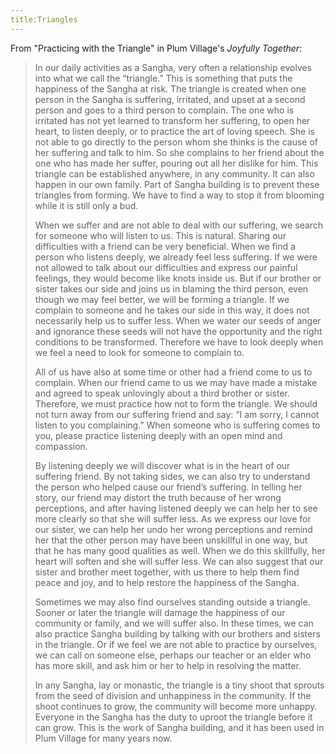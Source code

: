```yaml
---
title:Triangles
---
```

From "Practicing with the Triangle" in Plum Village's *Joyfully Together*:
 
> In our daily activities as a Sangha, very often a relationship evolves into what we call the “triangle.” This is something that puts the happiness of the Sangha at risk. The triangle is created when one person in the Sangha is suffering, irritated, and upset at a second person and goes to a third person to complain. The one who is irritated has not yet learned to transform her suffering, to open her heart, to listen deeply, or to practice the art of loving speech. She is not able to go directly to the person whom she thinks is the cause of her suffering and talk to him. So she complains to her friend about the one who has made her suffer, pouring out all her dislike for him. This triangle can be established anywhere, in any community. It can also happen in our own family. Part of Sangha building is to prevent these triangles from forming. We have to find a way to stop it from blooming while it is still only a bud.
> 
> When we suffer and are not able to deal with our suffering, we search for someone who will listen to us. This is natural. Sharing our difficulties with a friend can be very beneficial. When we find a person who listens deeply, we already feel less suffering. If we were not allowed to talk about our difficulties and express our painful feelings, they would become like knots inside us. But if our brother or sister takes our side and joins us in blaming the third person, even though we may feel better, we will be forming a triangle. If we complain to someone and he takes our side in this way, it does not necessarily help us to suffer less. When we water our seeds of anger and ignorance these seeds will not have the opportunity and the right conditions to be transformed. Therefore we have to look deeply when we feel a need to look for someone to complain to.
> 
> All of us have also at some time or other had a friend come to us to complain. When our friend came to us we may have made a mistake and agreed to speak unlovingly about a third brother or sister. Therefore, we must practice how not to form the triangle. We should not turn away from our suffering friend and say: “I am sorry, I cannot listen to you complaining.” When someone who is suffering comes to you, please practice listening deeply with an open mind and compassion.
> 
> By listening deeply we will discover what is in the heart of our suffering friend. By not taking sides, we can also try to understand the person who helped cause our friend’s suffering. In telling her story, our friend may distort the truth because of her wrong perceptions, and after having listened deeply we can help her to see more clearly so that she will suffer less. As we express our love for our sister, we can help her undo her wrong perceptions and remind her that the other person may have been unskillful in one way, but that he has many good qualities as well. When we do this skillfully, her heart will soften and she will suffer less. We can also suggest that our sister and brother meet together, with us there to help them find peace and joy, and to help restore the happiness of the Sangha.
> 
> Sometimes we may also find ourselves standing outside a triangle. Sooner or later the triangle will damage the happiness of our community or family, and we will suffer also. In these times, we can also practice Sangha building by talking with our brothers and sisters in the triangle. Or if we feel we are not able to practice by ourselves, we can call on someone else, perhaps our teacher or an elder who has more skill, and ask him or her to help in resolving the matter.
> 
> In any Sangha, lay or monastic, the triangle is a tiny shoot that sprouts from the seed of division and unhappiness in the community. If the shoot continues to grow, the community will become more unhappy. Everyone in the Sangha has the duty to uproot the triangle before it can grow. This is the work of Sangha building, and it has been used in Plum Village for many years now.